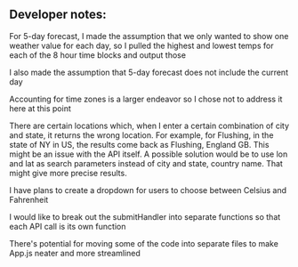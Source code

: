 ## Developer notes:

For 5-day forecast, I made the assumption that we only wanted to show one weather value for each day, so I pulled the highest and lowest temps for each of the 8 hour time blocks and output those

I also made the assumption that 5-day forecast does not include the current day

Accounting for time zones is a larger endeavor so I chose not to address it here at this point

There are certain locations which, when I enter a certain combination of city and state, it returns the wrong location. For example, for Flushing, in the state of NY in US, the results come back as Flushing, England GB. This might be an issue with the API itself. A possible solution would be to use lon and lat as search parameters instead of city and state, country name. That might give more precise results.

I have plans to create a dropdown for users to choose between Celsius and Fahrenheit

I would like to break out the submitHandler into separate functions so that each API call is its own function

There's potential for moving some of the code into separate files to make App.js neater and more streamlined
